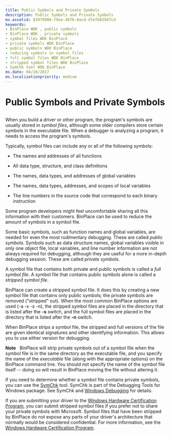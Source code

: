```yaml
---
title: Public Symbols and Private Symbols
description: Public Symbols and Private Symbols
ms.assetid: 83979008-f9ea-4976-8acd-d7efb82947cd
keywords:
- BinPlace WDK , public symbols
- BinPlace WDK , private symbols
- symbol files WDK BinPlace
- private symbols WDK BinPlace
- public symbols WDK BinPlace
- reducing symbols in symbol files
- full symbol files WDK BinPlace
- stripped symbol files WDK BinPlace
- SymChk tool WDK BinPlace
ms.date: 04/20/2017
ms.localizationpriority: medium
---
```


# Public Symbols and Private Symbols


## <span id="ddk_public_symbols_and_private_symbols_tools"></span><span id="DDK_PUBLIC_SYMBOLS_AND_PRIVATE_SYMBOLS_TOOLS"></span>


When you build a driver or other program, the program's symbols are usually stored in *symbol files*, although some older compilers store certain symbols in the executable file. When a debugger is analyzing a program, it needs to access the program's symbols.

Typically, symbol files can include any or all of the following symbols:

-   The names and addresses of all functions

-   All data type, structure, and class definitions

-   The names, data types, and addresses of global variables

-   The names, data types, addresses, and scopes of local variables

-   The line numbers in the source code that correspond to each binary instruction

Some program developers might feel uncomfortable sharing all this information with their customers. BinPlace can be used to reduce the amount of symbols in a symbol file.

Some basic symbols, such as function names and global variables, are needed for even the most rudimentary debugging. These are called *public symbols*. Symbols such as data structure names, global variables visible in only one object file, local variables, and line number information are not always required for debugging, although they are useful for a more in-depth debugging session. These are called *private symbols*.

A symbol file that contains both private and public symbols is called a *full symbol file*. A symbol file that contains public symbols alone is called a *stripped symbol file*.

BinPlace can create a stripped symbol file. It does this by creating a new symbol file that contains only public symbols; the private symbols are removed ("stripped" out). When the most common BinPlace options are used (-a -x -s -n), the stripped symbol files are placed in the directory that is listed after the **-s** switch, and the full symbol files are placed in the directory that is listed after the **-n** switch.

When BinPlace strips a symbol file, the stripped and full versions of the file are given identical signatures and other identifying information. This allows you to use either version for debugging.

**Note**   BinPlace will strip private symbols out of a symbol file when the symbol file is in the same directory as the executable file, and you specify the name of the *executable* file (along with the appropriate options) on the BinPlace command line. You should not specify the name of the symbol file itself -- doing so will result in BinPlace moving the file without altering it.

 

If you need to determine whether a symbol file contains private symbols, you can use the [SymChk](https://msdn.microsoft.com/library/windows/hardware/ff558844) tool. SymChk is part of the Debugging Tools for Windows package. See SymChk and [Windows Debugging](https://msdn.microsoft.com/library/windows/hardware/ff551063) for details.

If you are submitting your driver to the [Windows Hardware Certification Program](https://go.microsoft.com/fwlink/p/?linkid=227016), you can submit stripped symbol files if you prefer not to share your private symbols with Microsoft. Symbol files that have been stripped by BinPlace do not expose any parts of your driver's architecture that normally would be considered confidential. For more information, see the [Windows Hardware Certification Program](https://go.microsoft.com/fwlink/p/?linkid=227016).

 

 





